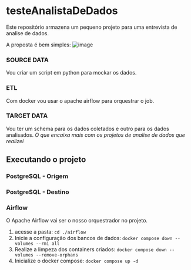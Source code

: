 # testeAnalistaDeDados

Este repositório armazena um pequeno projeto para uma entrevista de analise de dados.

A proposta é bem simples:
![image](https://github.com/tlsabara/testeAnalistaDeDados/assets/78706759/a03b389d-fcf3-4ece-8b3d-bfed859d699a)

### SOURCE DATA
Vou criar um script em python para mockar os dados.

### ETL
Com docker vou usar o apache airflow para orquestrar o job.

### TARGET DATA
Vou ter um schema para os dados coletados e outro para os dados analisados. *O que encaixa mais com os projetos de analise de dados que realizei*


## Executando o projeto

### PostgreSQL - Origem

### PostgreSQL - Destino

### Airflow

O Apache Airflow vai ser o nosso orquestrador no projeto.

1. acesse a pasta: `cd ./airflow`
2. Inicie a configuração dos bancos de dados: `docker compose down --volumes --rmi all`
3. Realize a limpeza dos containers criados: `docker compose down --volumes --remove-orphans`
4. Inicialize o docker compose: `docker compose up -d`

